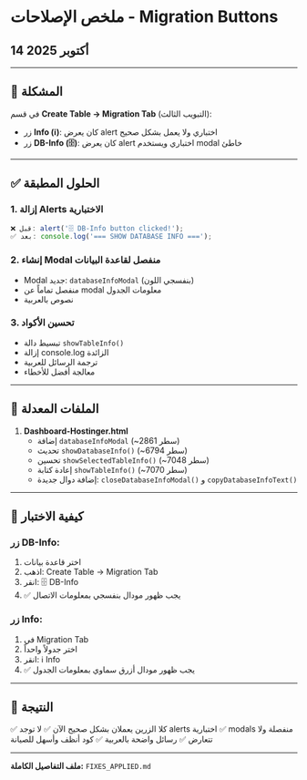 # ملخص الإصلاحات - Migration Buttons
## 14 أكتوبر 2025

---

## 🎯 **المشكلة**

في قسم **Create Table → Migration Tab** (التبويب الثالث):
- زر **Info (ℹ️)**: كان يعرض alert اختباري ولا يعمل بشكل صحيح
- زر **DB-Info (🗄️)**: كان يعرض alert اختباري ويستخدم modal خاطئ

---

## ✅ **الحلول المطبقة**

### 1. **إزالة Alerts الاختبارية**
```javascript
❌ قبل: alert('🗄️ DB-Info button clicked!');
✅ بعد: console.log('=== SHOW DATABASE INFO ===');
```

### 2. **إنشاء Modal منفصل لقاعدة البيانات**
- Modal جديد: `databaseInfoModal` (بنفسجي اللون)
- منفصل تماماً عن modal معلومات الجدول
- نصوص بالعربية

### 3. **تحسين الأكواد**
- تبسيط دالة `showTableInfo()`
- إزالة console.log الزائدة
- ترجمة الرسائل للعربية
- معالجة أفضل للأخطاء

---

## 📝 **الملفات المعدلة**

1. **Dashboard-Hostinger.html**
   - إضافة `databaseInfoModal` (~سطر 2861)
   - تحديث `showDatabaseInfo()` (~سطر 6794)
   - تحسين `showSelectedTableInfo()` (~سطر 7048)
   - إعادة كتابة `showTableInfo()` (~سطر 7070)
   - إضافة دوال جديدة: `closeDatabaseInfoModal()` و `copyDatabaseInfoText()`

---

## 🧪 **كيفية الاختبار**

### زر DB-Info:
1. اختر قاعدة بيانات
2. اذهب: Create Table → Migration Tab
3. انقر: 🗄️ DB-Info
4. ✅ يجب ظهور مودال بنفسجي بمعلومات الاتصال

### زر Info:
1. في Migration Tab
2. اختر جدولاً واحداً
3. انقر: ℹ️ Info
4. ✅ يجب ظهور مودال أزرق سماوي بمعلومات الجدول

---

## 🎉 **النتيجة**

✅ كلا الزرين يعملان بشكل صحيح الآن
✅ لا توجد alerts اختبارية
✅ modals منفصلة ولا تتعارض
✅ رسائل واضحة بالعربية
✅ كود أنظف وأسهل للصيانة

---

**ملف التفاصيل الكاملة:** `FIXES_APPLIED.md`
